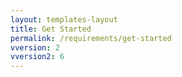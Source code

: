 ```yaml
---
layout: templates-layout
title: Get Started
permalink: /requirements/get-started
vversion: 2
vversion2: 6
---
```


